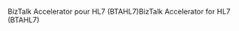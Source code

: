 <span data-ttu-id="18a3e-101">BizTalk Accelerator pour HL7 (BTAHL7)</span><span class="sxs-lookup"><span data-stu-id="18a3e-101">BizTalk Accelerator for HL7 (BTAHL7)</span></span>
